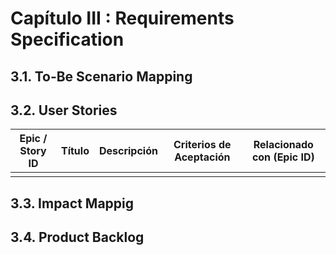 # Capítulo III : Requirements Specification 
## 3.1. To-Be Scenario Mapping
## 3.2. User Stories

|  Epic / Story ID  |  Título  |  Descripción  |  Criterios de Aceptación  |  Relacionado con (Epic ID)  |
|-------------------|----------|---------------|---------------------------|-----------------------------|
|                   |          |               |                           |                             |

## 3.3. Impact Mappig
## 3.4. Product Backlog
